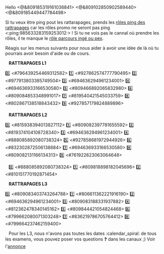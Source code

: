 Hello <@&809185319161036841> <@&809102850902589440> <@&809185449447784498>

Si tu veux être ping pout les rattarapages, prends les [rôles ping des rattrapages](https://discord.com/channels/694220883815956580/892340236175147029/893852934104825866) car les rôles promo ne seront pas ping <:ping:985633283159253012:> !
Si tu ne vois pas le cannal où prendre les rôles, il te manque le [rôle parcours ingé ou pex](https://discord.com/channels/694220883815956580/817741515564122143/895428636038012970).

Réagis sur les menus suivants pour nous aider à avoir une idée de là où tu pourrais avoir besoin d'aide ou de cours.


` `
__**RATTRAPAGES L1**__

:zero: <#796439254469312582>
:one: <#927862574777790495>
:two: <#977913803385749504>
:three: <#694636294961234001>
:four: <#694636933166530580>
:five: <#809466892065832980>
:six: <#809084853348991017>
:seven: <#819540421545033759>
:eight: <#802867138518843432>
:nine: <#927857179824889896>


` `
__**RATTRAPAGES L2**__

:zero: <#815938394013827112>
:one: <#809082397781655592>
:two: <#819374104108728340>
:three: <#694636294961234001>
:four: <#888085892080738324>
:five: <#927858681972944926>
:six: <#832302872506138684>
:seven: <#694636933166530580>
:eight: <#809082131166134313>
:nine: <#761922623063064648>


` `
:zero: <#888085892080738324>
:one: <#809818898182045696>
:two: <#810151770192871454>


` `
__**RATTRAPAGES L3**__

:zero: <#809083403743264788>
:one: <#806611362221916190>
:two: <#694636294961234001>
:three: <#809083188331937882>
:four: <#812362478340145162>
:five: <#809844421054824468>
:six: <#799662080071303248>
:seven: <#836219786705764412>
:eight: <#799664237462159400>


` `
Pour les L3, nous n'avons pas toutes les dates :calendar_spiral:  de tous les examens, vous pouvez poser vos questions :question: dans les canaux ;)
Voir l'[annonce](https://discord.com/channels/694220883815956580/887751449625387089/985630204728864818)
